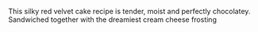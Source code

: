 This silky red velvet cake recipe is tender, moist and perfectly chocolatey. Sandwiched together with the dreamiest cream cheese frosting